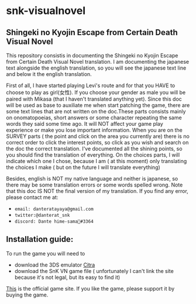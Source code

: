# snk-visualnovel

## Shingeki no Kyojin Escape from Certain Death Visual Novel

This repository consistis in documenting the Shingeki no Kyojin Escape from Certain Death Visual Novel translation.
I am documenting the japanese text alongside the english translation, so you will see the japanese text line and below it the english translation.

First of all, I have started playing Levi's route and for that you HAVE to choose to play as girl(女性). If you choose your gender as male you will be paired with Mikasa (that I haven't translated anything yet).
Since this doc will be used as base to auxiliate me when start patching the game, there are some text lines that are not written on the doc.These parts consists mainly on onomatopoeias, short answers or some character repeating the same words they said some time ago. It will NOT affect your game play experience or make you lose important information.
When you are on the SURVEY parts ( the point and click on the area you currently are) there is no correct order to click the interest points, so click as you wish and search on the doc the correct translation. I've documented all the shining points, so you should find the translation of everything.
On the choices parts, I will indicate which one I chose, because I am ( at this moment) only translating the choices I make ( but on the future I will translate everything)

Besides, english is NOT my native language and neither is japanese, so there may be some translation errors or some words spelled wrong. Note that this doc IS NOT the final version of my translation. If you find any error, please contact me at:
* ``` email: danteratayaya@gmail.com ```
* ``` twitter:@danterat_snk ```
* ``` discord: Dante hime-sama👑#3364 ```


## Installation guide:

To run the game you will need to
   * download the 3DS emulator [Citra](https://citra-emu.org/download/)
   * download the SnK VN game file ( unfortunately I can't link the site because it's not legal, but its easy to find it)


[This](https://www.gamecity.ne.jp/shingeki_escape/) is the official game site.
If you like the game, please support it by buying the game.

